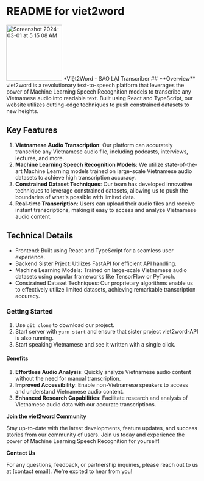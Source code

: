 # **README for viet2word**
<img width="146" alt="Screenshot 2024-03-01 at 5 15 08 AM" src="https://github.com/csalguer/viet2word/assets/2432035/b0ab0eb8-5a5a-4154-bee9-f4e5d908fec4">
*Việt2Word - SAO LẠI Transcriber 
## **Overview**
viet2word is a revolutionary text-to-speech platform that leverages the power of Machine Learning Speech Recognition models to transcribe any Vietnamese audio into readable text. Built using React and TypeScript, our website utilizes cutting-edge techniques to push constrained datasets to new heights.

## **Key Features**

1. **Vietnamese Audio Transcription**: Our platform can accurately transcribe any Vietnamese audio file, including podcasts, interviews, lectures, and more.
2. **Machine Learning Speech Recognition Models**: We utilize state-of-the-art Machine Learning models trained on large-scale Vietnamese audio datasets to achieve high transcription accuracy.
3. **Constrained Dataset Techniques**: Our team has developed innovative techniques to leverage constrained datasets, allowing us to push the boundaries of what's possible with limited data.
4. **Real-time Transcription**: Users can upload their audio files and receive instant transcriptions, making it easy to access and analyze Vietnamese audio content.

## **Technical Details**

* Frontend: Built using React and TypeScript for a seamless user experience.
* Backend Sister Prject: Utilizes FastAPI for efficient API handling.
* Machine Learning Models: Trained on large-scale Vietnamese audio datasets using popular frameworks like TensorFlow or PyTorch.
* Constrained Dataset Techniques: Our proprietary algorithms enable us to effectively utilize limited datasets, achieving remarkable transcription accuracy.

### **Getting Started**

1. Use `git clone` to download our project.
2. Start server with `yarn start` and ensure that sister project viet2word-API is also running.
3. Start speaking Vietnamese and see it written with a single click.

#### **Benefits**

1. **Effortless Audio Analysis**: Quickly analyze Vietnamese audio content without the need for manual transcription.
2. **Improved Accessibility**: Enable non-Vietnamese speakers to access and understand Vietnamese audio content.
3. **Enhanced Research Capabilities**: Facilitate research and analysis of Vietnamese audio data with our accurate transcriptions.

**Join the viet2word Community**

Stay up-to-date with the latest developments, feature updates, and success stories from our community of users. Join us today and experience the power of Machine Learning Speech Recognition for yourself!

**Contact Us**

For any questions, feedback, or partnership inquiries, please reach out to us at [contact email]. We're excited to hear from you!
